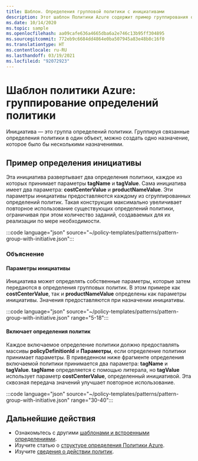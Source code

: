 ```yaml
---
title: Шаблон. Определения групповой политики с инициативами
description: Этот шаблон Политики Azure содержит пример группирования определений политики в инициативе.
ms.date: 10/14/2020
ms.topic: sample
ms.openlocfilehash: aa09cafe636a4665dba6a2e746c13b95ff304895
ms.sourcegitcommit: 772eb9c6684dd4864e0ba507945a83e48b8c16f0
ms.translationtype: HT
ms.contentlocale: ru-RU
ms.lasthandoff: 03/19/2021
ms.locfileid: "92072923"
---
```

# <a name="azure-policy-pattern-group-policy-definitions"></a>Шаблон политики Azure: группирование определений политики

Инициатива — это группа определений политики. Группируя связанные определения политики в один объект, можно создать одно назначение, которое было бы несколькими назначениями.

## <a name="sample-initiative-definition"></a>Пример определения инициативы

Эта инициатива развертывает два определения политики, каждое из которых принимает параметры **tagName** и **tagValue**. Сама инициатива имеет два параметра: **costCenterValue** и **productNameValue**.
Эти параметры инициативы предоставляются каждому из сгруппированных определений политик. Такая конструкция максимально увеличивает повторное использование существующих определений политики, ограничивая при этом количество заданий, создаваемых для их реализации по мере необходимости.

:::code language="json" source="~/policy-templates/patterns/pattern-group-with-initiative.json":::

### <a name="explanation"></a>Объяснение

#### <a name="initiative-parameters"></a>Параметры инициативы

Инициатива может определять собственные параметры, которые затем передаются в определения групповых политик.
В этом примере как **costCenterValue**, так и **productNameValue** определены как параметры инициативы. Значения предоставляются при назначении инициативы.

:::code language="json" source="~/policy-templates/patterns/pattern-group-with-initiative.json" range="5-18":::

#### <a name="includes-policy-definitions"></a>Включает определения политик

Каждое включаемое определение политики должно предоставлять массивы **policyDefinitionId** и **Параметры**, если определение политики принимает параметры. В приведенном ниже фрагменте определения включаемой политики принимается два параметра: **tagName** и **tagValue**. **tagName** определяется с помощью литерала, но **tagValue** использует параметр **costCenterValue**, определенный инициативой. Эта сквозная передача значений улучшает повторное использование.

:::code language="json" source="~/policy-templates/patterns/pattern-group-with-initiative.json" range="30-40":::

## <a name="next-steps"></a>Дальнейшие действия

- Ознакомьтесь с другими [шаблонами и встроенными определениями](./index.md).
- Изучите статью о [структуре определения Политики Azure](../concepts/definition-structure.md).
- Изучите [сведения о действии политик](../concepts/effects.md).